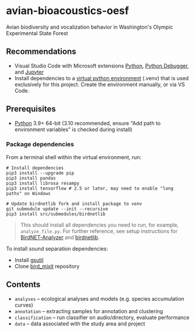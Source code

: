 # avian-bioacoustics-oesf
 Avian biodiversity and vocalization behavior in Washington's Olympic Experimental State Forest

## Recommendations
- Visual Studio Code with Microsoft extensions [Python](https://marketplace.visualstudio.com/items?itemName=ms-python.python), [Python Debugger](https://marketplace.visualstudio.com/items?itemName=ms-python.debugpy), and [Jupyter](https://marketplace.visualstudio.com/items?itemName=ms-toolsai.jupyter)
- Install dependencies to a [virtual python environment](https://packaging.python.org/en/latest/guides/installing-using-pip-and-virtual-environments/) (.venv) that is used exclusively for this project. Create the environment manually, or via VS Code.

## Prerequisites
- [Python](https://www.python.org/downloads/) 3.9+ 64-bit (3.10 recommended, ensure "Add path to environment variables" is checked during install)

### Package dependencies
From a terminal shell within the virtual environment, run:

```
# Install dependencies
pip3 install --upgrade pip
pip3 install pandas
pip3 install librosa resampy
pip3 install tensorflow # 2.5 or later, may need to enable "long paths" on Windows

# Update birdnetlib fork and install package to venv
git submodule update --init --recursive
pip3 install src/submodules/birdnetlib
```

> This should install all dependencies you need to run, for example, `analyze_file.py`. For further reference, see setup instructions for [BirdNET-Analyzer](https://github.com/kahst/BirdNET-Analyzer) and [birdnetlib](https://github.com/joeweiss/birdnetlib).

To install sound separation dependencies:
- Install [gsutil](https://cloud.google.com/storage/docs/gsutil_install)
- Clone [bird_mixit](https://github.com/google-research/sound-separation/tree/master/models/bird_mixit) repository

## Contents
- `analyses` – ecological analyses and models (e.g. species accumulation curves)
- `annotation` – extracting samples for annotation and clustering
- `classification` – run classifier on audio/directory, evaluate performance
- `data` – data associated with the study area and project
